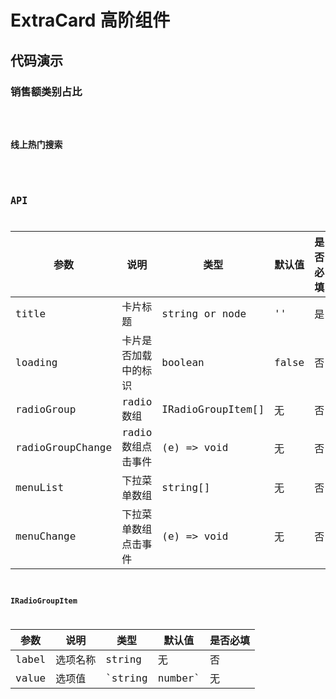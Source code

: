 # ExtraCard 高阶组件

## 代码演示

### 销售额类别占比

<code src="../../src/components/ExtraCard/demo/basic.tsx" />

### 线上热门搜索

<code src="../../src/components/ExtraCard/demo/topSearch.tsx" />

## API

| 参数             | 说明                 | 类型              | 默认值 | 是否必填 |
| ---------------- | -------------------- | ----------------- | ------ | -------- |
| title            | 卡片标题             | string or node    | ''     | 是       |
| loading          | 卡片是否加载中的标识 | boolean           | false  | 否       |
| radioGroup       | radio 数组           | IRadioGroupItem[] | 无     | 否       |
| radioGroupChange | radio 数组点击事件   | (e) => void       | 无     | 否       |
| menuList         | 下拉菜单数组         | string[]          | 无     | 否       |
| menuChange       | 下拉菜单数组点击事件 | (e) => void       | 无     | 否       |

### IRadioGroupItem

| 参数  | 说明     | 类型              | 默认值 | 是否必填 |
| ----- | -------- | ----------------- | ------ | -------- |
| label | 选项名称 | string            | 无     | 否       |
| value | 选项值   | `string | number` | 无     | 否       |
